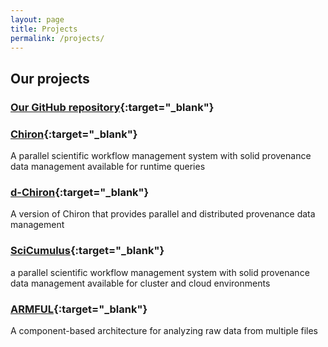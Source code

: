 ```yaml
---
layout: page
title: Projects
permalink: /projects/
---
```


## Our projects

### [Our GitHub repository](http://github.com/hpcdb){:target="_blank"}

### [Chiron](http://chironengine.sourceforge.net/){:target="_blank"}
A parallel scientific workflow management system with solid provenance data management available for runtime queries

### [d-Chiron](http://github.com/hpcdb/d-Chiron){:target="_blank"}
A version of Chiron that provides parallel and distributed provenance data management

### [SciCumulus](https://scicumulusc2.wordpress.com/){:target="_blank"}
a parallel scientific workflow management system with solid provenance data management available for cluster and cloud environments

### [ARMFUL](https://hpcdb.github.io/armful){:target="_blank"}
A component-based architecture for analyzing raw data from multiple files
